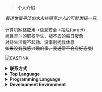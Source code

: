 >**个人介绍**

_看透世事平淡如水永持陋室之志的可耻懒猫一只._ <br>
<br>
计算机网络应用->信息安全->摆烂(target)<br>
尚且奋斗的职校学生、褪不去的每日疲惫<br>
对待生活提不起劲、没事别扰我休息<br>
~~如果没有我感兴趣的事，我通常不会有好态度!~~

![EASTINK](https://count.getloli.com/get/@:EASTINK?theme=rule34)

<details>
    <summary><strong>联系方式</strong></summary>

> 开源社区账号 <br>
> [![GitHub](https://img.shields.io/badge/GitHub-EASTINK-FF6A6A?style=flat-square&logo=github)](https://github.com/EASTINK)
> [![Gitee](https://img.shields.io/badge/Gitee-Qt_ink-FF6A6A?style=flat-square&logo=gitee)](https://gitee.com/Qt_ink)
> <br>
> 社交平台账号 <br>
> [![QQ](https://img.shields.io/badge/QQ-%E8%9C%BB%E8%9C%93-FF6A6A.svg)](tencent://AddContact/?fromId=45&fromSubId=1&subcmd=all&uin=2045586852)
> <br>
> 个人网站 <br>
> [![Blog](https://img.shields.io/badge/Blog-%E6%AD%A3%E5%9C%A8%E8%BF%90%E8%A1%8C-FF6A6A?style=flat-square)](https://eastflow.icu)
> <br>
> 个人邮箱 <br>
> [![Mail](https://img.shields.io/badge/Mail-2045586852@qq.com-458B00?style=flat-square)](mailto:2045586852@qq.com)
</details>
<details>
	<summary><strong>Top Language</strong></summary>
	
![Top Langs](https://github-readme-stats.vercel.app/api/top-langs/?username=EASTINK&layout=compact)
</details>
<details>
    <summary><strong>Programming Language</strong></summary>
	
> 会写 <br>
> [![Java](https://img.shields.io/badge/-Java-ab7221?style=flat-square&logo=Java&logoColor=fff)](https://www.oracle.com/java/)
> [![Dotnet](https://img.shields.io/badge/-.NET-purple?style=flat-square&logo=.Net&logoColor=fff)](https://dotnet.microsoft.com/)
> [![Python](https://img.shields.io/badge/-Python-3e74a2?style=flat-square&logo=Python&logoColor=fff)](https://www.python.org/)
> <br>
> 会一点点 <br>
> [![C](https://img.shields.io/badge/-VC-6495ED?style=flat-square&logo=C&logoColor=fff)](https://zh.cppreference.com/)
> [![HTML](https://img.shields.io/badge/-HTML-FF4500?style=flat-square&logo=Html5&logoColor=fff)](https://developer.mozilla.org/zh-CN/docs/Web/HTML)
> [![CSS](https://img.shields.io/badge/-CSS-4682B4?style=flat-square&logo=CSS3&logoColor=fff)](https://developer.mozilla.org/zh-CN/docs/Web/CSS)
> [![CSharp](https://img.shields.io/badge/C%23-%23239120.svg?&style=flat-square&logo=c-sharp&logoColor=white)](https://docs.microsoft.com/en-us/dotnet/csharp/)
> [![Go](https://img.shields.io/badge/-Go-e7441b?style=flat-square&logo=Go&logoColor=fff)](https://golang.org/)
> [![Dart](https://img.shields.io/badge/-Dart-00ADD8?style=flat-square&logo=dart&logoColor=fff)](https://dart.dev/)
> [![JavaScript](https://img.shields.io/badge/-Nodejs-F7DF1E?style=flat-square&logo=JavaScript&logoColor=fff)](https://developer.mozilla.org/zh-CN/docs/Web/JavaScript)
> 
> 正在学习<br>
> [![Rust](https://img.shields.io/badge/-Rust-00ADD8?style=flat-square&logo=rust&logoColor=fff)](https://www.rust-lang.org/)
> [![C++](https://img.shields.io/badge/-C++-4FC08D?style=flat-square&logo=Cplusplus&logoColor=fff)](http://open-std.org/JTC1/SC22/WG21/)
	
</details>
<details>
    <summary><strong>Development Environment</strong></summary>

> Platform <br>
> [![WIN](https://img.shields.io/badge/Windows10-0078d6?style=flat-square&logo=windows&logoColor=fff)](https://www.microsoft.com/zh-cn/windows)
> [![MAC](https://img.shields.io/badge/Hackintosh-000000?style=flat-square&logo=apple&logoColor=fff)](https://hackintosh.com)
> [![WIN](https://img.shields.io/badge/Windows11-006577?style=flat-square&logo=windows&logoColor=fff)](https://www.microsoft.com/zh-cn/windows)
> <br>
> Application Development <br>
> [![IDE](https://img.shields.io/badge/Visual%20Studio-purple?style=flat-square&logo=visual-studio)](https://visualstudio.microsoft.com/zh-hans/)
> [![IDE](https://img.shields.io/badge/Android%20Studio-3DDC84?style=flat-square&logo=android-studio&logoColor=fff)](http://www.android-studio.org/)
> [![IDE](https://img.shields.io/badge/IntelliJ%20IDEA-red?style=flat-square&logo=IntelliJ%20IDEA)](https://www.jetbrains.com/idea/)
> [![IDE](https://img.shields.io/badge/PyCharm-green?style=flat-square&logo=IntelliJ%20IDEA)](https://www.jetbrains.com/pycharm/)
> [![IDE](https://img.shields.io/badge/Flutter-1E90FF?style=flat-square&logo=IntelliJ%20IDEA)]()
> <br>
> Text Editor <br>
> [![Editor](https://img.shields.io/badge/Visual%20Studio%20Code-blue?style=flat-square&logo=visual-studio-code)](https://code.visualstudio.com/)
> [![Editor](https://img.shields.io/badge/VIM-027520?style=flat-square&logo=vim)](https://www.vim.org/)
> <br>
> Tool <br>
> [![Git](https://img.shields.io/badge/Git-yellow?style=flat-square&logo=git)](https://git-scm.com/)
</details>

